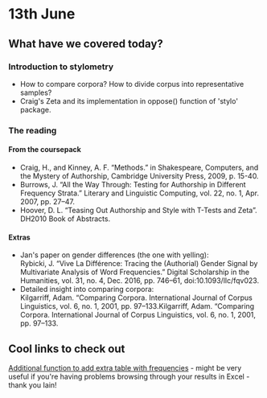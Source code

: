 # 13th June
## What have we covered today?
### Introduction to stylometry
* How to compare corpora? How to divide corpus into representative samples?
* Craig's Zeta and its implementation in oppose() function of 'stylo' package.

### The reading
#### From the coursepack
* Craig, H., and Kinney, A. F. “Methods.” in Shakespeare, Computers, and the Mystery of Authorship, Cambridge University Press, 2009, p. 15-40.
* Burrows, J. “All the Way Through: Testing for Authorship in Different Frequency Strata.” Literary and Linguistic Computing, vol. 22, no. 1, Apr. 2007, pp. 27–47.
* Hoover, D. L. “Teasing Out Authorship and Style with T-Tests and Zeta”. DH2010 Book of Abstracts.

#### Extras
* Jan's paper on gender differences (the one with yelling):  
Rybicki, J. “Vive La Différence: Tracing the (Authorial) Gender Signal by Multivariate Analysis of Word Frequencies.” Digital Scholarship in the Humanities, vol. 31, no. 4, Dec. 2016, pp. 746–61, doi:10.1093/llc/fqv023.
* Detailed insight into comparing corpora:  
Kilgarriff, Adam. “Comparing Corpora. International Journal of Corpus Linguistics, vol. 6, no. 1, 2001, pp. 97–133.Kilgarriff, Adam. “Comparing Corpora. International Journal of Corpus Linguistics, vol. 6, no. 1, 2001, pp. 97–133.

## Cool links to check out
[Additional function to add extra table with frequencies](https://github.com/JoannaBy/DHSI-Stylometry/blob/master/stylo.excelify.table.R) - might be very useful if you're having problems browsing through your results in Excel - thank you Iain!  
